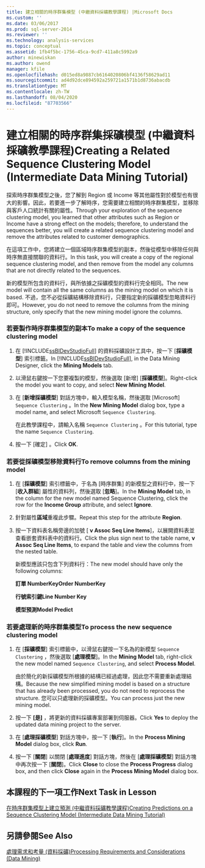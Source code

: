 ```yaml
---
title: 建立相關的時序群集模型 (中繼資料採礦教學課程) |Microsoft Docs
ms.custom: ''
ms.date: 03/06/2017
ms.prod: sql-server-2014
ms.reviewer: ''
ms.technology: analysis-services
ms.topic: conceptual
ms.assetid: 1fb4f5bc-1756-45ca-9cd7-411a8c5992a9
author: minewiskan
ms.author: owend
manager: kfile
ms.openlocfilehash: d015ed8a9887cb6164020806bf4136f58629ad11
ms.sourcegitcommit: ad4d92dce894592a259721a1571b1d8736abacdb
ms.translationtype: MT
ms.contentlocale: zh-TW
ms.lasthandoff: 08/04/2020
ms.locfileid: "87703566"
---
```

# <a name="creating-a-related-sequence-clustering-model-intermediate-data-mining-tutorial"></a><span data-ttu-id="fa3a2-102">建立相關的時序群集採礦模型 (中繼資料採礦教學課程)</span><span class="sxs-lookup"><span data-stu-id="fa3a2-102">Creating a Related Sequence Clustering Model (Intermediate Data Mining Tutorial)</span></span>
  <span data-ttu-id="fa3a2-103">探索時序群集模型之後，您了解到 Region 或 Income 等其他屬性對於模型也有很大的影響。因此，若要進一步了解時序，您需要建立相關的時序群集模型，並移除與客戶人口統計有關的屬性。</span><span class="sxs-lookup"><span data-stu-id="fa3a2-103">Through your exploration of the sequence clustering model, you learned that other attributes such as Region or Income have a strong effect on the models; therefore, to understand the sequences better, you will create a related sequence clustering model and remove the attributes related to customer demographics.</span></span>  
  
 <span data-ttu-id="fa3a2-104">在這項工作中，您將建立一個區域時序群集模型的副本，然後從模型中移除任何與時序無直接關聯的資料行。</span><span class="sxs-lookup"><span data-stu-id="fa3a2-104">In this task, you will create a copy of the regional sequence clustering model, and then remove from the model any columns that are not directly related to the sequences.</span></span>  
  
 <span data-ttu-id="fa3a2-105">新的模型所包含的資料行，與所依據之採礦模型的資料行完全相同。</span><span class="sxs-lookup"><span data-stu-id="fa3a2-105">The new model will contain all the same columns as the mining model on which it is based.</span></span> <span data-ttu-id="fa3a2-106">不過，您不必從採礦結構移除資料行，只要指定新的採礦模型忽略資料行即可。</span><span class="sxs-lookup"><span data-stu-id="fa3a2-106">However, you do not need to remove the columns from the mining structure, only specify that the new mining model ignore the columns.</span></span>  
  
### <a name="to-make-a-copy-of-the-sequence-clustering-model"></a><span data-ttu-id="fa3a2-107">若要製作時序群集模型的副本</span><span class="sxs-lookup"><span data-stu-id="fa3a2-107">To make a copy of the sequence clustering model</span></span>  
  
1.  <span data-ttu-id="fa3a2-108">在 [!INCLUDE[ssBIDevStudioFull](../includes/ssbidevstudiofull-md.md)] 的資料採礦設計工具中，按一下 [**採礦模型**] 索引標籤。</span><span class="sxs-lookup"><span data-stu-id="fa3a2-108">In [!INCLUDE[ssBIDevStudioFull](../includes/ssbidevstudiofull-md.md)], in the Data Mining Designer, click the **Mining Models** tab.</span></span>  
  
2.  <span data-ttu-id="fa3a2-109">以滑鼠右鍵按一下您要複製的模型，然後選取 [新增] [**採礦模型**]。</span><span class="sxs-lookup"><span data-stu-id="fa3a2-109">Right-click the model you want to copy, and select **New Mining Model**.</span></span>  
  
3.  <span data-ttu-id="fa3a2-110">在 [**新增採礦模型**] 對話方塊中，輸入模型名稱，然後選取 [Microsoft] `Sequence Clustering` 。</span><span class="sxs-lookup"><span data-stu-id="fa3a2-110">In the **New Mining Model** dialog box, type a model name, and select Microsoft `Sequence Clustering`.</span></span>  
  
     <span data-ttu-id="fa3a2-111">在此教學課程中，請輸入名稱 `Sequence Clustering` 。</span><span class="sxs-lookup"><span data-stu-id="fa3a2-111">For this tutorial, type the name `Sequence Clustering`.</span></span>  
  
4.  <span data-ttu-id="fa3a2-112">按一下 [確定]  。</span><span class="sxs-lookup"><span data-stu-id="fa3a2-112">Click **OK**.</span></span>  
  
### <a name="to-remove-columns-from-the-mining-model"></a><span data-ttu-id="fa3a2-113">若要從採礦模型移除資料行</span><span class="sxs-lookup"><span data-stu-id="fa3a2-113">To remove columns from the mining model</span></span>  
  
1.  <span data-ttu-id="fa3a2-114">在 [**採礦模型**] 索引標籤中，于名為 [時序群集] 的新模型之資料行中，按一下 [**收入群組**] 屬性的資料列，然後選取 [**忽略**]。</span><span class="sxs-lookup"><span data-stu-id="fa3a2-114">In the **Mining Model** tab, in the column for the new model named Sequence Clustering, click the row for the **Income Group** attribute, and select **Ignore**.</span></span>  
  
2.  <span data-ttu-id="fa3a2-115">針對屬性**區域**重複此步驟。</span><span class="sxs-lookup"><span data-stu-id="fa3a2-115">Repeat this step for the attribute **Region**.</span></span>  
  
3.  <span data-ttu-id="fa3a2-116">按一下資料表名稱旁邊的加號 [ **v Assoc Seq Line Items**]，以展開資料表並查看嵌套資料表中的資料行。</span><span class="sxs-lookup"><span data-stu-id="fa3a2-116">Click the plus sign next to the table name, **v Assoc Seq Line Items**, to expand the table and view the columns from the nested table.</span></span>  
  
     <span data-ttu-id="fa3a2-117">新模型應該只包含下列資料行：</span><span class="sxs-lookup"><span data-stu-id="fa3a2-117">The new model should have only the following columns:</span></span>  
  
     <span data-ttu-id="fa3a2-118">**訂單 NumberKey**</span><span class="sxs-lookup"><span data-stu-id="fa3a2-118">**Order NumberKey**</span></span>  
  
     <span data-ttu-id="fa3a2-119">**行號索引鍵**</span><span class="sxs-lookup"><span data-stu-id="fa3a2-119">**Line Number Key**</span></span>  
  
     <span data-ttu-id="fa3a2-120">**模型預測**</span><span class="sxs-lookup"><span data-stu-id="fa3a2-120">**Model Predict**</span></span>  
  
### <a name="to-process-the-new-sequence-clustering-model"></a><span data-ttu-id="fa3a2-121">若要處理新的時序群集模型</span><span class="sxs-lookup"><span data-stu-id="fa3a2-121">To process the new sequence clustering model</span></span>  
  
1.  <span data-ttu-id="fa3a2-122">在 [**採礦模型**] 索引標籤中，以滑鼠右鍵按一下名為的新模型 `Sequence Clustering` ，然後選取 [**處理模型**]。</span><span class="sxs-lookup"><span data-stu-id="fa3a2-122">In the **Mining Model** tab, right-click the new model named `Sequence Clustering`, and select **Process Model**.</span></span>  
  
     <span data-ttu-id="fa3a2-123">由於簡化的新採礦模型所根據的結構已經過處理，因此您不需要重新處理結構。</span><span class="sxs-lookup"><span data-stu-id="fa3a2-123">Because the new simplified mining model is based on a structure that has already been processed, you do not need to reprocess the structure.</span></span> <span data-ttu-id="fa3a2-124">您可以只處理新的採礦模型。</span><span class="sxs-lookup"><span data-stu-id="fa3a2-124">You can process just the new mining model.</span></span>  
  
2.  <span data-ttu-id="fa3a2-125">按一下 **[是]** ，將更新的資料採礦專案部署到伺服器。</span><span class="sxs-lookup"><span data-stu-id="fa3a2-125">Click **Yes** to deploy the updated data mining project to the server.</span></span>  
  
3.  <span data-ttu-id="fa3a2-126">在 [**處理採礦模型**] 對話方塊中，按一下 [**執行**]。</span><span class="sxs-lookup"><span data-stu-id="fa3a2-126">In the **Process Mining Model** dialog box, click **Run**.</span></span>  
  
4.  <span data-ttu-id="fa3a2-127">按一下 [**關閉**] 以關閉 [**處理進度**] 對話方塊，然後在 [**處理採礦模型**] 對話方塊中再次按一下 [**關閉**]。</span><span class="sxs-lookup"><span data-stu-id="fa3a2-127">Click **Close** to close the **Process Progress** dialog box, and then click **Close** again in the **Process Mining Model** dialog box.</span></span>  
  
## <a name="next-task-in-lesson"></a><span data-ttu-id="fa3a2-128">本課程的下一項工作</span><span class="sxs-lookup"><span data-stu-id="fa3a2-128">Next Task in Lesson</span></span>  
 [<span data-ttu-id="fa3a2-129">在時序群集模型上建立預測 &#40;中繼資料採礦教學課程&#41;</span><span class="sxs-lookup"><span data-stu-id="fa3a2-129">Creating Predictions on a Sequence Clustering Model &#40;Intermediate Data Mining Tutorial&#41;</span></span>](../../2014/tutorials/create-predictions-on-model-intermediate-data-mining-tutorial.md)  
  
## <a name="see-also"></a><span data-ttu-id="fa3a2-130">另請參閱</span><span class="sxs-lookup"><span data-stu-id="fa3a2-130">See Also</span></span>  
 [<span data-ttu-id="fa3a2-131">處理需求和考量 (資料採礦)</span><span class="sxs-lookup"><span data-stu-id="fa3a2-131">Processing Requirements and Considerations &#40;Data Mining&#41;</span></span>](../../2014/analysis-services/data-mining/processing-requirements-and-considerations-data-mining.md)  
  
  
